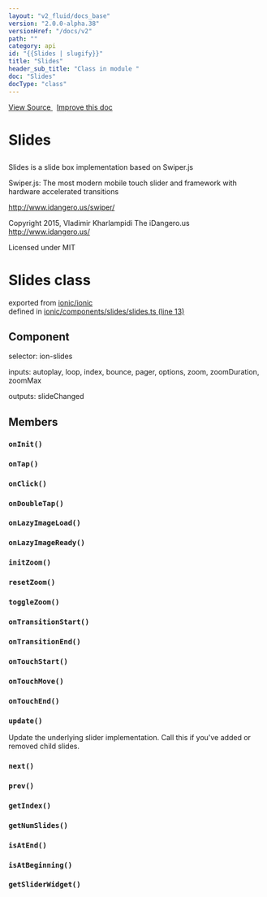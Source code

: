```yaml
---
layout: "v2_fluid/docs_base"
version: "2.0.0-alpha.38"
versionHref: "/docs/v2"
path: ""
category: api
id: "{{Slides | slugify}}"
title: "Slides"
header_sub_title: "Class in module "
doc: "Slides"
docType: "class"
---
```



<div class="improve-docs">
  <a href='http://github.com/driftyco/ionic2/tree/master/ionic/components/slides/slides.ts#L12'>
    View Source
  </a>
  &nbsp;
  <a href='http://github.com/driftyco/ionic2/edit/master/ionic/components/slides/slides.ts#L12'>
    Improve this doc
  </a>
</div>




<h1 class="api-title">

  Slides



</h1>





<p>Slides is a slide box implementation based on Swiper.js</p>
<p>Swiper.js:
The most modern mobile touch slider and framework with hardware accelerated transitions</p>
<p><a href="http://www.idangero.us/swiper/">http://www.idangero.us/swiper/</a></p>
<p>Copyright 2015, Vladimir Kharlampidi
The iDangero.us
<a href="http://www.idangero.us/">http://www.idangero.us/</a></p>
<p>Licensed under MIT</p>


<h1 class="class export">Slides <span class="type">class</span></h1>
<p class="module">exported from <a href='undefined'>ionic/ionic</a><br/>
defined in <a href="https://github.com/driftyco/ionic2/tree/master/ionic/components/slides/slides.ts#L13-L451">ionic/components/slides/slides.ts (line 13)</a>
</p>
<h2>Component</h2>
  <span>selector: ion-slides</span>

  <span>inputs: autoplay, loop, index, bounce, pager, options, zoom, zoomDuration, zoomMax</span>

  <span>outputs: slideChanged</span>


<h2>Members</h2>

<div id="onInit"></div>
<h3>
  <code>onInit()</code>

</h3>












<div id="onTap"></div>
<h3>
  <code>onTap()</code>

</h3>












<div id="onClick"></div>
<h3>
  <code>onClick()</code>

</h3>












<div id="onDoubleTap"></div>
<h3>
  <code>onDoubleTap()</code>

</h3>












<div id="onLazyImageLoad"></div>
<h3>
  <code>onLazyImageLoad()</code>

</h3>












<div id="onLazyImageReady"></div>
<h3>
  <code>onLazyImageReady()</code>

</h3>












<div id="initZoom"></div>
<h3>
  <code>initZoom()</code>

</h3>












<div id="resetZoom"></div>
<h3>
  <code>resetZoom()</code>

</h3>












<div id="toggleZoom"></div>
<h3>
  <code>toggleZoom()</code>

</h3>












<div id="onTransitionStart"></div>
<h3>
  <code>onTransitionStart()</code>

</h3>












<div id="onTransitionEnd"></div>
<h3>
  <code>onTransitionEnd()</code>

</h3>












<div id="onTouchStart"></div>
<h3>
  <code>onTouchStart()</code>

</h3>












<div id="onTouchMove"></div>
<h3>
  <code>onTouchMove()</code>

</h3>












<div id="onTouchEnd"></div>
<h3>
  <code>onTouchEnd()</code>

</h3>












<div id="update"></div>
<h3>
  <code>update()</code>

</h3>

Update the underlying slider implementation. Call this if you've added or removed
child slides.











<div id="next"></div>
<h3>
  <code>next()</code>

</h3>












<div id="prev"></div>
<h3>
  <code>prev()</code>

</h3>












<div id="getIndex"></div>
<h3>
  <code>getIndex()</code>

</h3>












<div id="getNumSlides"></div>
<h3>
  <code>getNumSlides()</code>

</h3>












<div id="isAtEnd"></div>
<h3>
  <code>isAtEnd()</code>

</h3>












<div id="isAtBeginning"></div>
<h3>
  <code>isAtBeginning()</code>

</h3>












<div id="getSliderWidget"></div>
<h3>
  <code>getSliderWidget()</code>

</h3>












